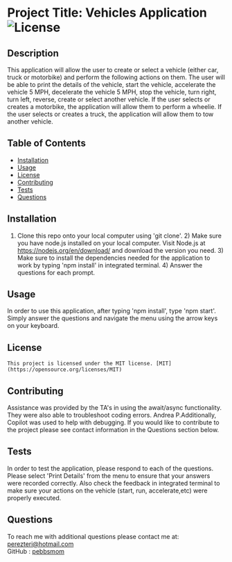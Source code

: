 # Project Title: Vehicles Application ![License](https://img.shields.io/badge/License-MIT-yellow.svg)
## Description 
This application will allow the user to create or select a vehicle (either car, truck or motorbike) and perform the following actions on them.  The user will be able to print the details of the vehicle, start the vehicle, accelerate the vehicle 5 MPH, decelerate the vehicle 5 MPH, stop the vehicle, turn right, turn left, reverse, create or select another vehicle.  If the user selects or creates a motorbike, the application will allow them to perform a wheelie.  If the user selects or creates a truck, the application will allow them to tow another vehicle.
## Table of Contents
* [Installation](#installation)
* [Usage](#usage)
* [License](#license)
* [Contributing](#contributing)
* [Tests](#tests)
* [Questions](#questions)
## Installation
1) Clone this repo onto your local computer using 'git clone'. 2) Make sure you have node.js installed on your local computer.  Visit Node.js at https://nodejs.org/en/download/ and download the version you need. 3)  Make sure to install the dependencies needed for the application to work by typing 'npm install' in integrated terminal. 4) Answer the questions for each prompt.
## Usage
In order to use this application, after typing 'npm install', type 'npm start'.  Simply answer the questions and navigate the menu using the arrow keys on your keyboard.
## License
    This project is licensed under the MIT license. [MIT](https://opensource.org/licenses/MIT)
## Contributing
Assistance was provided by the TA's in using the await/async functionality.  They were also able to troubleshoot coding errors.  Andrea P.Additionally, Copilot was used to help with debugging.  If you would like to contribute to the project please see contact information in the Questions section below. 
## Tests
In order to test the application, please respond to each of the questions.  Please select 'Print Details' from the menu to ensure that your answers were recorded correctly.  Also check the feedback in integrated terminal to make sure your actions on the vehicle (start, run, accelerate,etc) were properly executed.
## Questions
To reach me with additional questions please contact me at:
perezteri@hotmail.com  
GitHub : [pebbsmom](https://github.com/pebbsmom)
